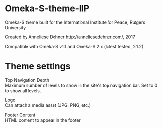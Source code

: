 # Omeka-S-theme-IIP
 Omeka-S theme built for the International Institute for Peace, Rutgers University

Created by Anneliese Dehner http://anneliesedehner.com/, 2017

Compatible with Omeka-S v1.1 and Omeka-S 2.x (latest tested, 2.1.2)

# Theme settings
 Top Navigation Depth  
 Maximum number of levels to show in the site's top navigation bar. Set to 0 to show all levels.

 Logo  
 Can attach a media asset (JPG, PNG, etc.)

 Footer Content  
 HTML content to appear in the footer


